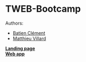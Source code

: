 # TWEB-Bootcamp
Authors:
- [Batien Clément](https://github.com/galedric)
- [Matthieu Villard](https://github.com/matthieuVillard)

[**Landing page**](https://matthieuvillard.github.io/TWEB-Bootcamp/)<br/>
[**Web app**](https://mysterious-island-56894.herokuapp.com/)
